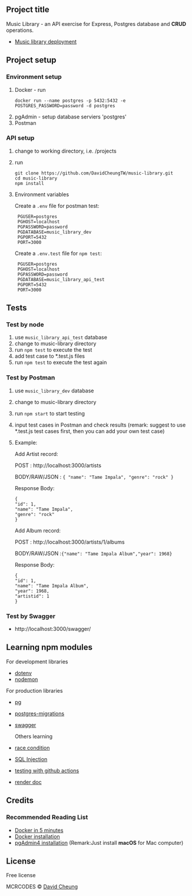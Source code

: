 ## Project title

Music Library - an API exercise for Express, Postgres database and **CRUD** operations.

- [Music library deployment](https://dashboard.render.com/)

## Project setup

### Environment setup

1. Docker - run
   ```
   docker run --name postgres -p 5432:5432 -e POSTGRES_PASSWORD=password -d postgres
   ```
2. pgAdmin - setup database serviers 'postgres'
3. Postman

### API setup

1. change to working directory, i.e. /projects
2. run
   ```
   git clone https://github.com/DavidCheungTW/music-library.git
   cd music-library
   npm install
   ```
3. Environment variables

   Create a `.env` file for postman test:

   ```
    PGUSER=postgres
    PGHOST=localhost
    PGPASSWORD=password
    PGDATABASE=music_library_dev
    PGPORT=5432
    PORT=3000
   ```

   Create a `.env.test` file for `npm test`:

   ```
    PGUSER=postgres
    PGHOST=localhost
    PGPASSWORD=password
    PGDATABASE=music_library_api_test
    PGPORT=5432
    PORT=3000
   ```

## Tests

### Test by node

1. use `music_library_api_test` database
2. change to music-library directory
3. run `npm test` to execute the test
4. add test case to \*.test.js files
5. run `npm test` to execute the test again

### Test by Postman

1. use `music_library_dev` database
2. change to music-library directory
3. run `npm start` to start testing
4. input test cases in Postman and check results (remark: suggest to use \*.test.js test cases first, then you can add your own test case)
5. Example:

   Add Artist record:

   POST : http://localhost:3000/artists

   BODY/RAW/JSON :
   `{ "name": "Tame Impala", "genre": "rock" }`

   Response Body:

   ```
   {
   "id": 1,
   "name": "Tame Impala",
   "genre": "rock"
   }
   ```

   Add Album record:

   POST : http://localhost:3000/artists/1/albums

   BODY/RAW/JSON :`{"name": "Tame Impala Album","year": 1968}`

   Response Body:

   ```
   {
   "id": 1,
   "name": "Tame Impala Album",
   "year": 1968,
   "artistid": 1
   }
   ```

### Test by Swagger

- http://localhost:3000/swagger/

## Learning npm modules

For development libraries

- [dotenv](https://github.com/motdotla/dotenv)
- [nodemon](https://www.npmjs.com/package/nodemon)

For production libraries

- [pg](https://node-postgres.com/)
- [postgres-migrations](https://www.npmjs.com/package/postgres-migrations)
- [swagger](https://dailyspaghetticode.com/adding-swagger-to-your-expressjs-api/)

  Others learning

- [race condition](https://www.youtube.com/watch?v=KF8dF1QS8Go)
- [SQL Injection](https://www.veracode.com/blog/secure-development/how-prevent-sql-injection-nodejs)
- [testing with github actions](https://docs.github.com/en/actions/quickstart)
- [render doc](https://render.com/docs/)

## Credits

### Recommended Reading List

- [Docker in 5 minutes](https://www.youtube.com/watch?v=_dfLOzuIg2o)
- [Docker installation](https://docs.docker.com/get-docker/)
- [pgAdmin4 installation](https://www.pgadmin.org/download/) (Remark:Just install **macOS** for Mac computer)

## License

Free license

MCRCODES © [David Cheung]()
